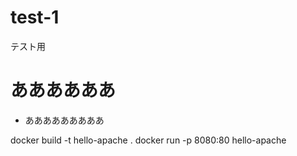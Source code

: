 # test-1
テスト用

# ああああああ
- あああああああああ

docker build -t hello-apache .
docker run -p 8080:80 hello-apache

